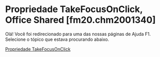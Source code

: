 
# Propriedade TakeFocusOnClick, Office Shared [fm20.chm2001340]

Olá! Você foi redirecionado para uma das nossas páginas de Ajuda F1. Selecione o tópico que estava procurando abaixo.

[Propriedade TakeFocusOnClick](http://msdn.microsoft.com/library/79768a90-398b-3224-0850-eb5a236eed7b%28Office.15%29.aspx)
